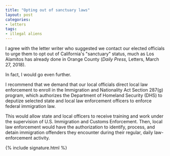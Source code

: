 ```yaml
---
title: "Opting out of sanctuary laws"
layout: post
categories:
- letters
tags:
- illegal aliens
---
```


I agree with the letter writer who suggested we contact our elected officials to urge them to opt out of California's "sanctuary" status, much as Los Alamitos has already done in Orange County (*Daily Press,* Letters, March 27, 2018).

In fact, I would go even further.

I recommend that we demand that our local officials direct local law enforcement to enroll in the Immigration and Nationality Act Section 287(g) program, which authorizes the Department of Homeland Security (DHS) to deputize selected state and local law enforcement officers to enforce federal immigration law.

This would allow state and local officers to receive training and work under the supervision of U.S. Immigration and Customs Enforcement. Then, local law enforcement would have the authorization to identify, process, and detain immigration offenders they encounter during their regular, daily law-enforcement activity.

{% include signature.html %}
